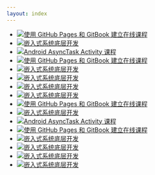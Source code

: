 ```yaml
---
layout: index
---
```


* [![使用 GitHub Pages 和 GitBook 建立在线课程](/images/book-thumb/howto_logo.png)](https://www.gitbook.com/book/cooc-china/cooc-howto-book/details)
* [![嵌入式系统底层开发](/images/book-thumb/embed_logo.png)](https://cooc-china.gitbooks.io/embedded-system-development/details)
* [![Android AsyncTask Activity 课程](/images/book-thumb/android-asynctask-activity.jpg)](https://cooc-china.gitbooks.io/android-asynctask-activity/details)
* [![使用 GitHub Pages 和 GitBook 建立在线课程](/images/book-thumb/cooc-howto-book.jpg)](#)
* [![嵌入式系统底层开发](/images/book-thumb/embeded-system-develop.png)](#)
* [![嵌入式系统底层开发](/images/book-thumb/embeded-system-develop.png)](#)
* [![嵌入式系统底层开发](/images/book-thumb/embeded-system-develop.png)](#)
* [![嵌入式系统底层开发](/images/book-thumb/embeded-system-develop.png)](#)
* [![使用 GitHub Pages 和 GitBook 建立在线课程](/images/book-thumb/howto_logo.png)](https://www.gitbook.com/book/cooc-china/cooc-howto-book/details)
* [![嵌入式系统底层开发](/images/book-thumb/embed_logo.png)](https://cooc-china.gitbooks.io/embedded-system-development/details)
* [![Android AsyncTask Activity 课程](/images/book-thumb/android-asynctask-activity.jpg)](https://cooc-china.gitbooks.io/android-asynctask-activity/details)
* [![使用 GitHub Pages 和 GitBook 建立在线课程](/images/book-thumb/cooc-howto-book.jpg)](#)
* [![嵌入式系统底层开发](/images/book-thumb/embeded-system-develop.png)](#)
* [![嵌入式系统底层开发](/images/book-thumb/embeded-system-develop.png)](#)
* [![嵌入式系统底层开发](/images/book-thumb/embeded-system-develop.png)](#)
* [![嵌入式系统底层开发](/images/book-thumb/embeded-system-develop.png)](#)
